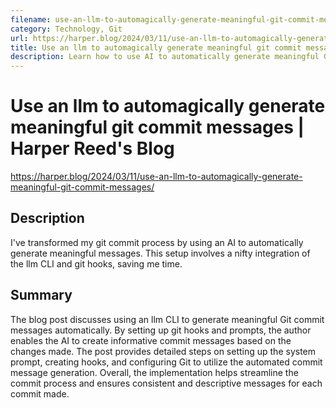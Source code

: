 ```yaml
---
filename: use-an-llm-to-automagically-generate-meaningful-git-commit-messages
category: Technology, Git
url: https://harper.blog/2024/03/11/use-an-llm-to-automagically-generate-meaningful-git-commit-messages/
title: Use an llm to automagically generate meaningful git commit messages | Harper Reed's Blog
description: Learn how to use AI to automatically generate meaningful Git commit messages using an llm CLI and git hooks.
---
```


# Use an llm to automagically generate meaningful git commit messages | Harper Reed's Blog

https://harper.blog/2024/03/11/use-an-llm-to-automagically-generate-meaningful-git-commit-messages/

## Description

I've transformed my git commit process by using an AI to automatically generate meaningful messages. This setup involves a nifty integration of the llm CLI and git hooks, saving me time.

## Summary

The blog post discusses using an llm CLI to generate meaningful Git commit messages automatically. By setting up git hooks and prompts, the author enables the AI to create informative commit messages based on the changes made. The post provides detailed steps on setting up the system prompt, creating hooks, and configuring Git to utilize the automated commit message generation. Overall, the implementation helps streamline the commit process and ensures consistent and descriptive messages for each commit made.
